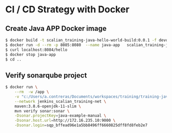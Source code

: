 # CI / CD Strategy with Docker

## Create Java APP Docker image
```bash
$ docker build -t scalian_training-java-hello-world-build:0.0.1 -f devops/build.Dockerfile --network host .
$ docker run -d --rm -p 8085:8080  --name java-app   scalian_training-java-hello-world:0.0.1
$ curl localhost:8084/hello
$ docker stop java-app
$ cd ..
```

## Verify sonarqube project
```bash
$ docker run \
    --rm  -w /app \
    -v "c:/Users/a.contreras/Documents/workspaces/training/training-java-hello-world:/app" \
    --network jenkins_scalian_training-net \
    maven:3.8.6-openjdk-11-slim \
    mvn verify sonar:sonar \
    -Dsonar.projectKey=java-example-manual \
    -Dsonar.host.url=http://172.16.235.10:9000 \
    -Dsonar.login=sqp_bffead96e1a5bb8496ff6660825dff8fd8feb2e7
```
